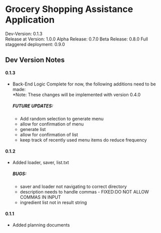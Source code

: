 # Grocery Shopping Assistance Application
Dev-Version: 0.1.3\
Release at Version: 1.0.0
Alpha Release: 0.7.0
Beta Release: 0.8.0
Full staggered deployment: 0.9.0

## Dev Version Notes
#### 0.1.3
- Back-End Logic Complete for now, the following additions need to be made:\
  *Note: These changes will be implemented with version 0.4.0
  ##### FUTURE UPDATES:
  - Add random selection to generate menu
  - allow for confirmation of menu
  - generate list
  - allow for confirmation of list
  - keep track of recently used menu items do reduce frequency
#### 0.1.2
- Added loader, saver, list.txt
  ##### BUGS:
  - saver and loader not navigating to correct directory
  - description needs to handle commas - FIXED:DO NOT ALLOW COMMAS IN INPUT
  - ingredient list not in result string
#### 0.1.1
- Added planning documents
